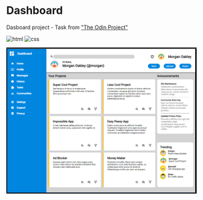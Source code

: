 # Dashboard
Dasboard project - Task from ["The Odin Project"](https://www.theodinproject.com/lessons/node-path-intermediate-html-and-css-admin-dashboard)

![html](https://img.shields.io/badge/HTML-e44d26?style=for-the-badge&logo=html5&logoColor=white) ![css](https://img.shields.io/badge/CSS-2965f1?&style=for-the-badge&logo=css3&logoColor=white)

<img src="https://raw.githubusercontent.com/cramirez16/dashboard/main/assets/img/screen-capture.png" width="600"/>

